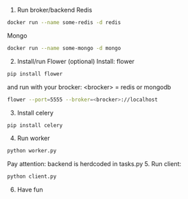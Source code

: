 1. Run broker/backend
Redis
```sh
docker run --name some-redis -d redis
```
Mongo
```sh
docker run --name some-mongo -d mongo
```
2. Install/run Flower (optional)
Install: flower
```sh
pip install flower
```
and run with your brocker: \<brocker\> = redis or mongodb 
```sh
flower --port=5555 --broker=<brocker>://localhost
```
3. Install celery
```sh
pip install celery
```
4. Run worker
```sh
python worker.py
```
Pay attention: backend is herdcoded in tasks.py
5. Run client:
```sh
python client.py
```
6. Have fun